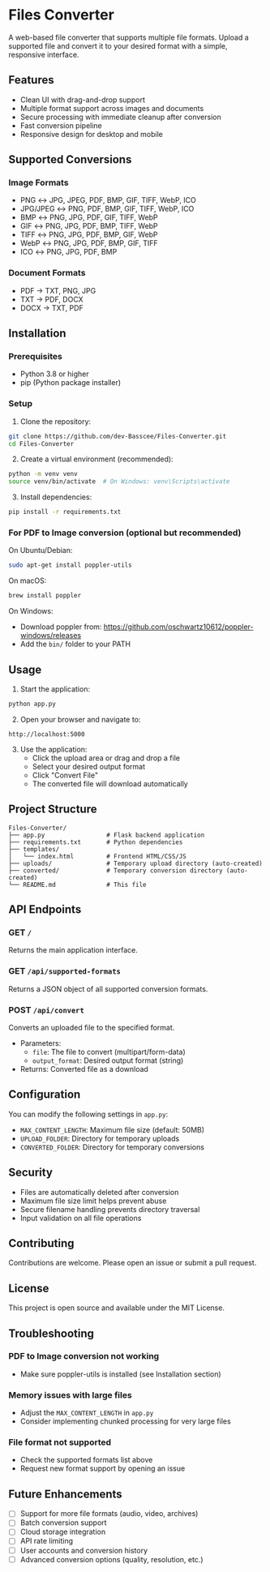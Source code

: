 # Files Converter

A web-based file converter that supports multiple file formats. Upload a supported file and convert it to your desired format with a simple, responsive interface.

## Features

- Clean UI with drag-and-drop support
- Multiple format support across images and documents
- Secure processing with immediate cleanup after conversion
- Fast conversion pipeline
- Responsive design for desktop and mobile

## Supported Conversions

### Image Formats
- PNG ↔ JPG, JPEG, PDF, BMP, GIF, TIFF, WebP, ICO
- JPG/JPEG ↔ PNG, PDF, BMP, GIF, TIFF, WebP, ICO
- BMP ↔ PNG, JPG, PDF, GIF, TIFF, WebP
- GIF ↔ PNG, JPG, PDF, BMP, TIFF, WebP
- TIFF ↔ PNG, JPG, PDF, BMP, GIF, WebP
- WebP ↔ PNG, JPG, PDF, BMP, GIF, TIFF
- ICO ↔ PNG, JPG, PDF, BMP

### Document Formats
- PDF → TXT, PNG, JPG
- TXT → PDF, DOCX
- DOCX → TXT, PDF

## Installation

### Prerequisites
- Python 3.8 or higher
- pip (Python package installer)

### Setup

1. Clone the repository:
```bash
git clone https://github.com/dev-Basscee/Files-Converter.git
cd Files-Converter
```

2. Create a virtual environment (recommended):
```bash
python -m venv venv
source venv/bin/activate  # On Windows: venv\Scripts\activate
```

3. Install dependencies:
```bash
pip install -r requirements.txt
```

### For PDF to Image conversion (optional but recommended)
On Ubuntu/Debian:
```bash
sudo apt-get install poppler-utils
```

On macOS:
```bash
brew install poppler
```

On Windows:
- Download poppler from: https://github.com/oschwartz10612/poppler-windows/releases
- Add the `bin/` folder to your PATH

## Usage

1. Start the application:
```bash
python app.py
```

2. Open your browser and navigate to:
```
http://localhost:5000
```

3. Use the application:
   - Click the upload area or drag and drop a file
   - Select your desired output format
   - Click "Convert File"
   - The converted file will download automatically

## Project Structure

```
Files-Converter/
├── app.py                 # Flask backend application
├── requirements.txt       # Python dependencies
├── templates/
│   └── index.html         # Frontend HTML/CSS/JS
├── uploads/               # Temporary upload directory (auto-created)
├── converted/             # Temporary conversion directory (auto-created)
└── README.md              # This file
```

## API Endpoints

### GET `/`
Returns the main application interface.

### GET `/api/supported-formats`
Returns a JSON object of all supported conversion formats.

### POST `/api/convert`
Converts an uploaded file to the specified format.
- Parameters:
  - `file`: The file to convert (multipart/form-data)
  - `output_format`: Desired output format (string)
- Returns: Converted file as a download

## Configuration

You can modify the following settings in `app.py`:
- `MAX_CONTENT_LENGTH`: Maximum file size (default: 50MB)
- `UPLOAD_FOLDER`: Directory for temporary uploads
- `CONVERTED_FOLDER`: Directory for temporary conversions

## Security

- Files are automatically deleted after conversion
- Maximum file size limit helps prevent abuse
- Secure filename handling prevents directory traversal
- Input validation on all file operations

## Contributing

Contributions are welcome. Please open an issue or submit a pull request.

## License

This project is open source and available under the MIT License.

## Troubleshooting

### PDF to Image conversion not working
- Make sure poppler-utils is installed (see Installation section)

### Memory issues with large files
- Adjust the `MAX_CONTENT_LENGTH` in `app.py`
- Consider implementing chunked processing for very large files

### File format not supported
- Check the supported formats list above
- Request new format support by opening an issue

## Future Enhancements

- [ ] Support for more file formats (audio, video, archives)
- [ ] Batch conversion support
- [ ] Cloud storage integration
- [ ] API rate limiting
- [ ] User accounts and conversion history
- [ ] Advanced conversion options (quality, resolution, etc.)